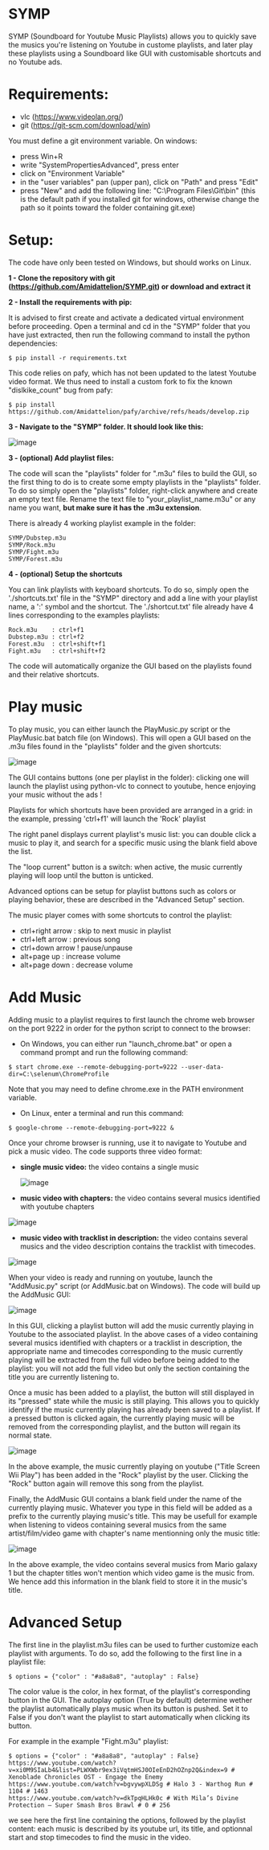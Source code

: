 # SYMP
SYMP (Soundboard for Youtube Music Playlists) allows you to quickly save the musics you're listening on Youtube in custome playlists, and later play these playlists using a Soundboard like GUI with customisable shortcuts and no Youtube ads.

# Requirements:
- vlc (https://www.videolan.org/)
- git (https://git-scm.com/download/win)

You must define a git environment variable. On windows: 
- press Win+R
- write "SystemPropertiesAdvanced", press enter
- click on "Environment Variable"
- in the "user variables" pan (upper pan), click on "Path" and press "Edit"
- press "New" and add the following line: "C:\Program Files\Git\bin\" (this is the default path if you installed git for windows, otherwise change the path so it points toward the folder containing git.exe)
  
# Setup:
The code have only been tested on Windows, but should works on Linux.

**1 - Clone the repository with git (https://github.com/Amidattelion/SYMP.git) or download and extract it**

**2 - Install the requirements with pip:**

It is advised to first create and activate a dedicated virtual environment before proceeding.
Open a terminal and cd in the "SYMP" folder that you have just extracted, then run the following command to install the python dependencies:

```
$ pip install -r requirements.txt
```

This code relies on pafy, which has not been updated to the latest Youtube video format. We thus need to install a custom fork to fix the known "dislkike_count" bug from pafy:

```
$ pip install https://github.com/Amidattelion/pafy/archive/refs/heads/develop.zip
```

**3 - Navigate to the "SYMP" folder. It should look like this:**

![image](https://github.com/Amidattelion/SYMP/assets/87083034/cc5ec8e2-730a-498f-b023-8949726c6271)



**3 - (optional) Add playlist files:**

The code will scan the "playlists" folder for ".m3u" files to build the GUI, so the first thing to do is to create some empty playlists in the "playlists" folder. 
To do so simply open the "playlists" folder, right-click anywhere and create an empty text file. Rename the text file to "your_playlist_name.m3u" or any name you want, **but make sure it has the .m3u extension**.

There is already 4 working playlist example in the folder:
```
SYMP/Dubstep.m3u
SYMP/Rock.m3u
SYMP/Fight.m3u
SYMP/Forest.m3u
```

**4 - (optional) Setup the shortcuts**

You can link playlists with keyboard shortcuts. To do so, simply open the './shortcuts.txt' file in the "SYMP" directory and add a line with your playlist name, a ':' symbol and the shortcut.
The './shortcut.txt' file already have 4 lines corresponding to the examples playlists:

```
Rock.m3u 	: ctrl+f1
Dubstep.m3u	: ctrl+f2
Forest.m3u 	: ctrl+shift+f1
Fight.m3u 	: ctrl+shift+f2
```

The code will automatically organize the GUI based on the playlists found and their relative shortcuts.

# Play music

To play music, you can either launch the PlayMusic.py script or the PlayMusic.bat batch file (on Windows). This will open a GUI based on the .m3u files found in the "playlists" folder and the given shortcuts:

![image](https://github.com/Amidattelion/SYMP/assets/87083034/681b3f1b-781a-4920-ae8a-4908b9234bc2)

The GUI contains buttons (one per playlist in the folder): clicking one will launch the playlist using python-vlc to connect to youtube, hence enjoying your music without the ads !

Playlists for which shortcuts have been provided are arranged in a grid: in the example, pressing 'ctrl+f1' will launch the 'Rock' playlist

The right panel displays current playlist's music list: you can double click a music to play it, and search for a specific music using the blank field above the list.

The "loop current" button is a switch: when active, the music currently playing will loop until the button is unticked.

Advanced options can be setup for playlist buttons such as colors or playing behavior, these are described in the "Advanced Setup" section.

The music player comes with some shortcuts to control the playlist:
- ctrl+right arrow : skip to next music in playlist
- ctrl+left arrow  : previous song
- ctrl+down arrow  ! pause/unpause
- alt+page up      : increase volume
- alt+page down    : decrease volume

# Add Music

Adding music to a playlist requires to first launch the chrome web browser on the port 9222 in order for the python script to connect to the browser:

- On Windows, you can either run "launch_chrome.bat" or open a command prompt and run the following command:

```
$ start chrome.exe --remote-debugging-port=9222 --user-data-dir=C:\selenum\ChromeProfile
```
Note that you may need to define chrome.exe in the PATH environment variable.

- On Linux, enter a terminal and run this command:

```
$ google-chrome --remote-debugging-port=9222 &
```

Once your chrome browser is running, use it to navigate to Youtube and pick a music video. The code supports three video format:

- **single music video:** the video contains a single music

  ![image](https://github.com/Amidattelion/SYMP/assets/87083034/6a303979-acc7-40f9-8acf-176ca669dd1a)

- **music video with chapters:** the video contains several musics identified with youtube chapters

![image](https://github.com/Amidattelion/SYMP/assets/87083034/02684328-5bbb-409c-bc69-63317a5bb4a1)

- **music video with tracklist in description:** the video contains several musics and the video description contains the tracklist with timecodes.

![image](https://github.com/Amidattelion/SYMP/assets/87083034/52442e63-9f85-4af5-b8e0-cee39956e455)

When your video is ready and running on youtube, launch the "AddMusic.py" script (or AddMusic.bat on Windows). The code will build up the AddMusic GUI:

![image](https://github.com/Amidattelion/SYMP/assets/87083034/8f77dfff-b9e7-4013-a098-a08afd4c11ae)

In this GUI, clicking a playlist button will add the music currently playing in Youtube to the associated playlist. In the above cases of a video containing several musics identified with chapters or a tracklist in description, the appropriate name and timecodes corresponding to the music currently playing will be extracted from the full video before being added to the playlist: you will not add the full video but only the section containing the title you are currently listening to.

Once a music has been added to a playlist, the button will still displayed in its "pressed" state while the music is still playing. This allows you to quickly identify if the music currently playing has already been saved to a playlist. If a pressed button is clicked again, the currently playing music will be removed from the corresponding playlist, and the button will regain its normal state.

![image](https://github.com/Amidattelion/SYMP/assets/87083034/ff5cfa31-77c5-43c6-9168-eace0e0e0da2)

In the above example, the music currently playing on youtube ("Title Screen Wii Play") has been added in the "Rock" playlist by the user. Clicking the "Rock" button again will remove this song from the playlist.

Finally, the AddMusic GUI contains a blank field under the name of the currently playing music. Whatever you type in this field will be added as a prefix to the currently playing music's title. This may be usefull for example when listening to videos containing several musics from the same artist/film/video game with chapter's name mentionning only the music title:

![image](https://github.com/Amidattelion/SYMP/assets/87083034/6a8dfbe6-1d10-4e97-8b8c-8c9957b6639d)

In the above example, the video contains several musics from Mario galaxy 1 but the chapter titles won't mention which video game is the music from. We hence add this information in the blank field to store it in the music's title.

# Advanced Setup

The first line in the playlist.m3u files can be used to further customize each playlist with arguments. To do so, add the following to the first line in a playlist file:

```
$ options = {"color" : "#a8a8a8", "autoplay" : False}
```

The color value is the color, in hex format, of the playlist's corresponding button in the GUI.
The autoplay option (True by default) determine wether the playlist automatically plays music when its button is pushed. Set it to False if you don't want the playlist to start automatically when clicking its button.

For example in the example "Fight.m3u" playlist:

```
$ options = {"color" : "#a8a8a8", "autoplay" : False}
https://www.youtube.com/watch?v=xi0M9SIaLb4&list=PLWXWbr9ex3iVqtmHSJ0OIeEnD2hOZnp2Q&index=9 # Xenoblade Chronicles OST - Engage the Enemy
https://www.youtube.com/watch?v=bgvywpXLDSg # Halo 3 - Warthog Run # 1104 # 1463
https://www.youtube.com/watch?v=dkTpqHLHk0c # With Mila’s Divine Protection – Super Smash Bros Brawl # 0 # 256
```

we see here the first line containing the options, followed by the playlist content: each music is described by its youtube url, its title, and optionnal start and stop timecodes to find the music in the video.


